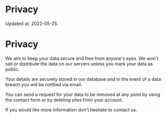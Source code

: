 Privacy
=======

Updated at: 2022-05-25.

Privacy
=======

We aim to keep your data secure and free from anyone's eyes. We won't sell or distribute the data on our servers unless you mark your data as public.

Your details are securely stored in our database and in the event of a data breach you will be notified via email.

You can send a request for your data to be removed at any point by using the contact form or by deleting sites from your account.

If you would like more information don't hesitate to contact us.